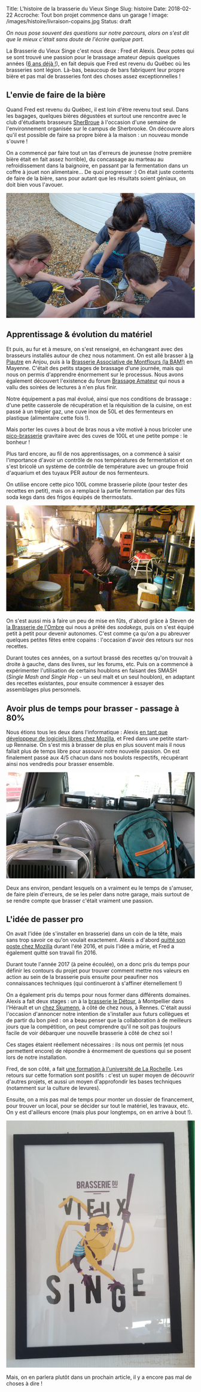 Title: L'histoire de la brasserie du Vieux Singe
Slug: histoire
Date: 2018-02-22
Accroche: Tout bon projet commence dans un garage !
image: /images/histoire/livraison-copains.jpg
Status: draft

*On nous pose souvent des questions sur notre parcours, alors on s'est dit que le mieux c'était sans doute de l'écrire quelque part.*

La Brasserie du Vieux Singe c'est nous deux : Fred et Alexis. Deux potes qui se sont trouvé une passion pour le brassage amateur depuis quelques années ([6 ans déjà !](https://blog.notmyidea.org/biere-maison-fr.html)), en fait depuis que Fred est revenu du Québec où les brasseries sont légion. Là-bas, beaucoup de bars fabriquent leur propre bière et pas mal de brasseries font des choses assez exceptionnelles !

## L'envie de faire de la bière

Quand Fred est revenu du Québec, il est loin d'être revenu tout seul. Dans les bagages, quelques bières dégustées et surtout une rencontre avec le club d'étudiants brasseurs [SherBroue](http://sherbroue.ca) à l'occasion d'une semaine de l'environnement organisée sur le campus de Sherbrooke. On découvre alors qu'il est possible de faire sa propre bière à la maison : un nouveau monde s'ouvre !

On a commencé par faire tout un tas d'erreurs de jeunesse (notre première bière était en fait assez horrible), du concassage au marteau au refroidissement dans la baignoire, en passant par la fermentation dans un coffre à jouet non alimentaire… De quoi progresser :) On était juste contents de faire de la bière, sans pour autant que les résultats soient géniaux, on doit bien vous l'avouer.

![Un de nos premiers brassins, en 2011](/images/histoire/refroidissement.jpg)

## Apprentissage & évolution du matériel

Et puis, au fur et à mesure, on s'est renseigné, en échangeant avec des brasseurs installés autour de chez nous notamment. On est allé brasser à [la Piautre](https://www.lapiautre.fr) en Anjou, puis à la [Brasserie Associative de Montflours (la BAM!)](http://www.brasserie-montflours.fr/) en Mayenne. C'était des petits stages de brassage d'une journée, mais qui nous on permis d'apprendre énormement sur le processus. Nous avons également découvert l'existence du forum [Brassage Amateur](https://www.brassageamateur.com/) qui nous a vallu des soirées de lectures à n'en plus finir.

Notre équipement a pas mal évolué, ainsi que nos conditions de brassage : d'une petite casserole de récupération et la réquisition de la cuisine, on est passé à un trépier gaz, une cuve inox de 50L et des fermenteurs en plastique (alimentaire cette fois !).

Mais porter les cuves à bout de bras nous a vite motivé à nous bricoler une [pico-brasserie](installation/pico.md) gravitaire avec des cuves de 100L et une petite pompe : le bonheur !

Plus tard encore, au fil de nos apprentissages, on a commencé à saisir l'importance d'avoir un contrôle de nos températures de fermentation et on s'est bricolé un système de contrôle de température avec un groupe froid d'aquarium et des tuyaux PER autour de nos fermenteurs.

On utilise encore cette pico 100L comme brasserie pilote (pour tester des recettes en petit), mais on a remplacé la partie fermentation par des fûts soda kegs dans des frigos équipés de thermostats.

![Fred en train d'embouteiller en 2016](/images/histoire/local-nid-de-poules.jpg)

On s'est aussi mis à faire un peu de mise en fûts, d'abord grâce à Steven de [la Brasserie de l'Ombre](http://www.brasseriedelombre.com/) qui nous a prêté des *sodakegs*, puis on s'est équipé petit à petit pour devenir autonomes. C'est comme ça qu'on a pu abreuver quelques petites fêtes entre copains : l'occasion d'avoir des retours sur nos recettes.

Durant toutes ces années, on a surtout brassé des recettes qu'on trouvait à droite à gauche, dans des livres, sur les forums, etc. Puis on a commencé à expérimenter l'utilisation de certains houblons en faisant des SMASH (*Single Mash and Single Hop* - un seul malt et un seul houblon), en adaptant des recettes existantes, pour ensuite commencer à essayer des assemblages plus personnels.

## Avoir plus de temps pour brasser - passage à 80%

Nous étions tous les deux dans l'informatique : Alexis [en tant que développeur de logiciels libres chez Mozilla](https://blog.notmyidea.org/pourquoi-mozilla-fr.html), et Fred dans une petite start-up Rennaise. On s'est mis à brasser de plus en plus souvent mais il nous fallait plus de temps libre pour assouvir notre nouvelle passion. On est finalement passé aux 4/5 chacun dans nos boulots respectifs, récupérant ainsi nos vendredis pour brasser ensemble.

![Et on amène quelques fûts chez les copains !](/images/histoire/livraison-copains-petit.jpg)

Deux ans environ, pendant lesquels on a vraiment eu le temps de s'amuser, de faire plein d'erreurs, de se les peler dans notre garage, mais surtout de se rendre compte que brasser c'était vraiment une passion. 

## L'idée de passer pro

On avait l'idée (de s'installer en brasserie) dans un coin de la tête, mais sans trop savoir ce qu'on voulait exactement. Alexis a d'abord [quitté son poste chez Mozilla](https://blog.notmyidea.org/lhorizon.html) durant l'été 2016, et puis l'idée a mûrie, et Fred a également quitté son travail fin 2016.

Durant toute l'année 2017 (à peine écoulée), on a donc pris du temps pour définir les contours du projet pour trouver comment mettre nos valeurs en action au sein de la brasserie puis ensuite pour peaufiner nos connaissances techniques (qui continueront à s'affiner éternellement !)

On a également pris du temps pour nous former dans différents domaines. Alexis a fait deux stages : un à la [brasserie le Détour](:filename:rencontres/le-detour.md), à Montpellier dans l'Hérault et un [chez Skumenn](:filename:rencontres/skumenn.md), à côté de chez nous, à Rennes. C'était aussi l'occasion d'annoncer notre intention de s'installer aux futurs collègues et de partir du bon pied : on a beau penser que la collaboration à de meilleurs jours que la compétition, on peut comprendre qu'il ne soit pas toujours facile de voir débarquer une nouvelle brasserie à côté de chez soi !

Ces stages étaient réellement nécessaires : ils nous ont permis (et nous permettent encore) de répondre à énormement de questions qui se posent lors de notre installation.

Fred, de son côté, a fait [une formation à l'université de La Rochelle](:filename:rencontres/du-larochelle.md). Les retours sur cette formation sont positifs : c'est un super moyen de découvrir d'autres projets, et aussi un moyen d'approfondir les bases techniques (notamment sur la culture de levures).

Ensuite, on a mis pas mal de temps pour monter un dossier de financement, pour trouver un local, pour se décider sur tout le matériel, les travaux, etc. On y est d'ailleurs encore (mais plus pour longtemps, on en arrive à bout !).

![Quand on a placardé notre poster dans le local !](/images/histoire/poster.jpg)

Mais, on en parlera plutôt dans un prochain article, il y a encore pas mal de choses à dire !
